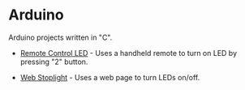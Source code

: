 # Arduino

Arduino projects written in "C".

* [Remote Control LED](/arduino/remote-control-LED) - Uses a handheld remote to turn on LED by pressing "2" button.

* [Web Stoplight](/arduino/web-stoplight) - Uses a web page to turn LEDs on/off.
